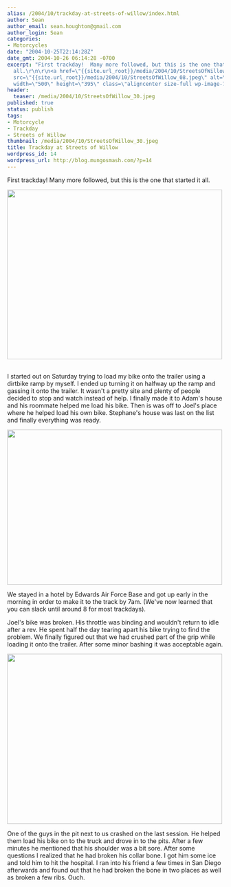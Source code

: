 ```yaml
---
alias: /2004/10/trackday-at-streets-of-willow/index.html
author: Sean
author_email: sean.houghton@gmail.com
author_login: Sean
categories:
- Motorcycles
date: "2004-10-25T22:14:28Z"
date_gmt: 2004-10-26 06:14:28 -0700
excerpt: "First trackday!  Many more followed, but this is the one that started it
  all.\r\n\r\n<a href=\"{{site.url_root}}/media/2004/10/StreetsOfWillow_08.jpeg\"><img
  src=\"{{site.url_root}}/media/2004/10/StreetsOfWillow_08.jpeg\" alt=\"\" title=\"StreetsOfWillow_08\"
  width=\"500\" height=\"395\" class=\"aligncenter size-full wp-image-738\" /></a>\r\n\r\n"
header:
  teaser: /media/2004/10/StreetsOfWillow_30.jpeg
published: true
status: publish
tags:
- Motorcycle
- Trackday
- Streets of Willow
thumbnail: /media/2004/10/StreetsOfWillow_30.jpeg
title: Trackday at Streets of Willow
wordpress_id: 14
wordpress_url: http://blog.mungosmash.com/?p=14
---
```

First trackday!  Many more followed, but this is the one that started it all.

<a href="{{site.url_root}}/media/2004/10/StreetsOfWillow_08.jpeg"><img src="{{site.url_root}}/media/2004/10/StreetsOfWillow_08.jpeg" alt="" title="StreetsOfWillow_08" width="500" height="395" class="aligncenter size-full wp-image-738" /></a>

<a id="more"></a><a id="more-14"></a><br />
I started out on Saturday trying to load my bike onto the trailer using a dirtbike ramp by myself.  I ended up turning it on halfway up the ramp and gassing it onto the trailer.  It wasn't a pretty site and plenty of people decided to stop and watch instead of help.  I finally made it to Adam's house and his roommate helped me load his bike.  Then is was off to Joel's place where he helped load his own bike.  Stephane's house was last on the list and finally everything was ready.

<a href="{{site.url_root}}/media/2004/10/StreetsOfWillow_01.jpeg"><img src="{{site.url_root}}/media/2004/10/StreetsOfWillow_01.jpeg" alt="" title="StreetsOfWillow_01" width="500" height="361" class="aligncenter size-full wp-image-740" /></a>

We stayed in a hotel by Edwards Air Force Base and got up early in the morning in order to make it to the track by 7am.  (We've now learned that you can slack until around 8 for most trackdays).

Joel's bike was broken.  His throttle was binding and wouldn't return to idle after a rev.  He spent half the day tearing apart his bike trying to find the problem.  We finally figured out that we had crushed part of the grip while loading it onto the trailer.  After some minor bashing it was acceptable again.

<a href="{{site.url_root}}/media/2004/10/StreetsOfWillow_30.jpeg"><img src="{{site.url_root}}/media/2004/10/StreetsOfWillow_30.jpeg" alt="" title="StreetsOfWillow_30" width="500" height="396" class="aligncenter size-full wp-image-741" /></a>

One of the guys in the pit next to us crashed on the last session.  He helped them load his bike on to the truck and drove in to the pits.  After a few minutes he mentioned that his shoulder was a bit sore.  After some questions I realized that he had broken his collar bone.  I got him some ice and told him to hit the hospital.  I ran into his friend a few times in San Diego afterwards and found out that he had broken the bone in two places as well as broken a few ribs.  Ouch.

